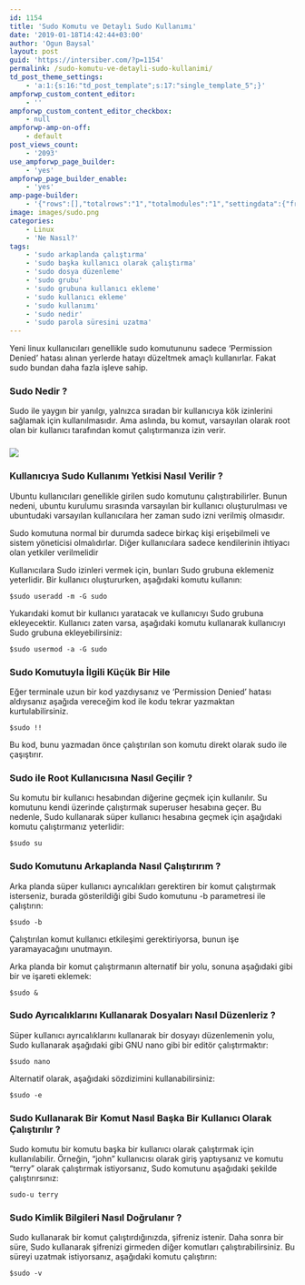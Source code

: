 ```yaml
---
id: 1154
title: 'Sudo Komutu ve Detaylı Sudo Kullanımı'
date: '2019-01-18T14:42:44+03:00'
author: 'Ogun Baysal'
layout: post
guid: 'https://intersiber.com/?p=1154'
permalink: /sudo-komutu-ve-detayli-sudo-kullanimi/
td_post_theme_settings:
    - 'a:1:{s:16:"td_post_template";s:17:"single_template_5";}'
ampforwp_custom_content_editor:
    - ''
ampforwp_custom_content_editor_checkbox:
    - null
ampforwp-amp-on-off:
    - default
post_views_count:
    - '2093'
use_ampforwp_page_builder:
    - 'yes'
ampforwp_page_builder_enable:
    - 'yes'
amp-page-builder:
    - '{"rows":[],"totalrows":"1","totalmodules":"1","settingdata":{"front_class":"","front_css":""}}'
image: images/sudo.png
categories:
    - Linux
    - 'Ne Nasıl?'
tags:
    - 'sudo arkaplanda çalıştırma'
    - 'sudo başka kullanıcı olarak çalıştırma'
    - 'sudo dosya düzenleme'
    - 'sudo grubu'
    - 'sudo grubuna kullanıcı ekleme'
    - 'sudo kullanıcı ekleme'
    - 'sudo kullanımı'
    - 'sudo nedir'
    - 'sudo parola süresini uzatma'
---
```


Yeni linux kullanıcıları genellikle sudo komutununu sadece ‘Permission Denied’ hatası alınan yerlerde hatayı düzeltmek amaçlı kullanırlar. Fakat sudo bundan daha fazla işleve sahip.

### **Sudo Nedir ?**

Sudo ile yaygın bir yanılgı, yalnızca sıradan bir kullanıcıya kök izinlerini sağlamak için kullanılmasıdır. Ama aslında, bu komut, varsayılan olarak root olan bir kullanıcı tarafından komut çalıştırmanıza izin verir.

### ![](images/Screenshot-from-2019-01-18-14-01-51.png)

### **Kullanıcıya Sudo Kullanımı Yetkisi Nasıl Verilir ?** 

Ubuntu kullanıcıları genellikle girilen sudo komutunu çalıştırabilirler. Bunun nedeni, ubuntu kurulumu sırasında varsayılan bir kullanıcı oluşturulması ve ubuntudaki varsayılan kullanıcılara her zaman sudo izni verilmiş olmasıdır.

Sudo komutuna normal bir durumda sadece birkaç kişi erişebilmeli ve sistem yöneticisi olmalıdırlar. Diğer kullanıcılara sadece kendilerinin ihtiyacı olan yetkiler verilmelidir

Kullanıcılara Sudo izinleri vermek için, bunları Sudo grubuna eklemeniz yeterlidir. Bir kullanıcı oluştururken, aşağıdaki komutu kullanın:

`$sudo useradd -m -G sudo`

Yukarıdaki komut bir kullanıcı yaratacak ve kullanıcıyı Sudo grubuna ekleyecektir. Kullanıcı zaten varsa, aşağıdaki komutu kullanarak kullanıcıyı Sudo grubuna ekleyebilirsiniz:

`$sudo usermod -a -G sudo`

### **Sudo Komutuyla İlgili Küçük Bir Hile**

Eğer terminale uzun bir kod yazdıysanız ve ‘Permission Denied’ hatası aldıysanız aşağıda vereceğim kod ile kodu tekrar yazmaktan kurtulabilirsiniz.

`$sudo !!`

Bu kod, bunu yazmadan önce çalıştırılan son komutu direkt olarak sudo ile çaşıştırır.

### **Sudo ile Root Kullanıcısına Nasıl Geçilir ?**

Su komutu bir kullanıcı hesabından diğerine geçmek için kullanılır. Su komutunu kendi üzerinde çalıştırmak superuser hesabına geçer. Bu nedenle, Sudo kullanarak süper kullanıcı hesabına geçmek için aşağıdaki komutu çalıştırmanız yeterlidir:

`$sudo su`

### **Sudo Komutunu Arkaplanda Nasıl Çalıştırırım ?** 

Arka planda süper kullanıcı ayrıcalıkları gerektiren bir komut çalıştırmak isterseniz, burada gösterildiği gibi Sudo komutunu -b parametresi ile çalıştırın:

`$sudo -b`

Çalıştırılan komut kullanıcı etkileşimi gerektiriyorsa, bunun işe yaramayacağını unutmayın.

Arka planda bir komut çalıştırmanın alternatif bir yolu, sonuna aşağıdaki gibi bir ve işareti eklemek:

`$sudo &`

### **Sudo Ayrıcalıklarını Kullanarak Dosyaları Nasıl Düzenleriz ?**

Süper kullanıcı ayrıcalıklarını kullanarak bir dosyayı düzenlemenin yolu, Sudo kullanarak aşağıdaki gibi GNU nano gibi bir editör çalıştırmaktır:

`$sudo nano`

Alternatif olarak, aşağıdaki sözdizimini kullanabilirsiniz:

`$sudo -e`

### **Sudo Kullanarak Bir Komut Nasıl Başka Bir Kullanıcı Olarak Çalıştırılır ?** 

Sudo komutu bir komutu başka bir kullanıcı olarak çalıştırmak için kullanılabilir. Örneğin, “john” kullanıcısı olarak giriş yaptıysanız ve komutu “terry” olarak çalıştırmak istiyorsanız, Sudo komutunu aşağıdaki şekilde çalıştırırsınız:

`sudo-u terry`

### **Sudo Kimlik Bilgileri Nasıl Doğrulanır ?** 

Sudo kullanarak bir komut çalıştırdığınızda, şifreniz istenir. Daha sonra bir süre, Sudo kullanarak şifrenizi girmeden diğer komutları çalıştırabilirsiniz. Bu süreyi uzatmak istiyorsanız, aşağıdaki komutu çalıştırın:

`$sudo -v`